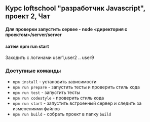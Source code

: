 ## Курс loftschool "разработчик Javascript", проект 2, Чат

#### Для проверки запустить  сервее - node <директория с проектом>/server/server
#### затем npm run start
Заходить с логинами user1,user2 .. user9  
 
### Доступные команды

* `npm install` - установить зависимости
* `npm run prepare` - запустить тесты и проверить стиль кода
* `npm run test` - запустить тесты
* `npm run codestyle` - проверить стиль кода
* `npm run start` - запустить встроенный сервер и следить за изменениями файлов
* `npm run build` - собрать проект в папку `build`
